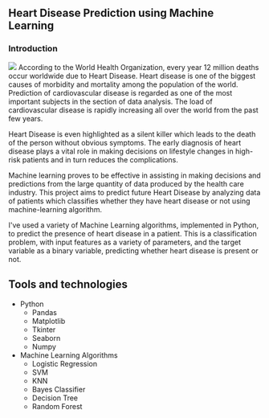 
<h2>Heart Disease Prediction using Machine Learning</h2> 
<h3> Introduction </h3>
<img src = "https://d2jx2rerrg6sh3.cloudfront.net/image-handler/ts/20210118115944/ri/673/picture/2021/1/shutterstock_1576424071.jpg"/>
According to the World Health Organization, every year 12 million deaths
occur worldwide due to Heart Disease. Heart disease is one of the biggest causes of
morbidity and mortality among the population of the world. Prediction of
cardiovascular disease is regarded as one of the most important subjects in the section
of data analysis. The load of cardiovascular disease is rapidly increasing all over the
world from the past few years. 

Heart Disease is even highlighted as a silent killer which leads to the
death of the person without obvious symptoms. The early diagnosis of heart disease
plays a vital role in making decisions on lifestyle changes in high-risk patients and in
turn reduces the complications.

Machine learning proves to be effective in assisting in making decisions and
predictions from the large quantity of data produced by the health care industry. This
project aims to predict future Heart Disease by analyzing data of patients which
classifies whether they have heart disease or not using machine-learning algorithm.

I've used a variety of Machine Learning algorithms, implemented in Python, to predict the presence of heart disease in a patient. This is a classification problem, with input features as a variety of parameters, and the target variable as a binary variable, predicting whether heart disease is present or not.

<h2> Tools and technologies </h2>
<ul>
  <li>Python
  <ul> 
    <li>Pandas</li>
    <li>Matplotlib</li>
    <li>Tkinter</li>
    <li>Seaborn</li>
    <li>Numpy</li>
   </ul>
  </li>
  <li> Machine Learning Algorithms
    <ul>
      <li>Logistic Regression</li>
      <li>SVM</li>
      <li>KNN</li>
      <li>Bayes Classifier</li>
      <li>Decision Tree</li>
      <li>Random Forest</li>
    </ul>
  </li>
 </ul>
